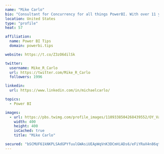 ```yaml
---
name: "Mike Carlo"
bio: "Consultant for Concurrency for all things PowerBI. With over 11 years of data experience I'm making waves by deploying PowerBI into local Milwaukee Companies."
location: United States
type: "profile"
heat: 57

affiliation:
  name: Power BI Tips
  domain: powerbi.tips

website: https://t.co/Z3zO6dilSk

twitter:
  username: Mike_R_Carlo
  url: https://twitter.com/Mike_R_Carlo
  followers: 1996

linkedin:
  url: https://www.linkedin.com/in/michaelcarlo/

topics:
  - Power BI

images:
  - url: https://pbs.twimg.com/profile_images/1109338504268439552/OY_Va867_400x400.jpg
    width: 400
    height: 400
    isCached: true
    title: "Mike Carlo"

secured: "bSCMUF61kNKPLSAdGPYfuulGWAsiUEApWqVnK3DCmHiADs6/eFiYRaX4n86qtimU5vwSoLVoutEDrWtFCFs5ZxgF2mKFe58zTyU8FPwRxuhBJuAHGIf36oIYu6uC0JquHBwJIIXvqSHAxXqnqLHn28kgY6KQgtL9hC/Udofu9Q9DUlJRHRTfnqwGIMLFTOuRSay8++yJeZ/V475Dz20kJNsUuY8v2K/AugU+zzNkKWxJPEIQ4Y7GxE3R1zPQ+IsqqjR0LWR1557RKQhPRTgjQ0NHS04lv9kQj8doFOczgK9thRXGNYmlNqLy4FghpNst5WmZC4xBh9qafig1wG4djF7TBrW/gkBHUk/jFQn/CdlzJOUQ0CNNMlcZcL8L2T0w0eVPCruqa69Im9B9IpjiqKj8AmdR98RnB08+Bq7aApc=;pFYVXzTGFdDrnMRFoPBEeg=="
---
```


